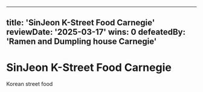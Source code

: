 
---
title: 'SinJeon K-Street Food Carnegie'
reviewDate: '2025-03-17'
wins: 0
defeatedBy: 'Ramen and Dumpling house Carnegie'
---
  
# SinJeon K-Street Food Carnegie
    
Korean street food
